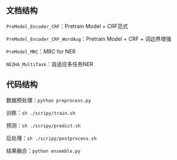 ## 文档结构

`PreModel_Encoder_CRF`：Pretrain Model + CRF范式

`PreModel_Encoder_CRF_WordAug`：Pretrain Model + CRF + 词边界增强

`PreModel_MRC`：MRC for NER

`NEZHA_MultiTask`：自适应多任务NER

## 代码结构

数据预处理：`python preprocess.py`

训练：`sh ./scripy/train.sh`

预测：`sh ./scripy/predict.sh`

后处理：`sh ./scripy/postprocess.sh`

结果融合：`python ensemble.py`